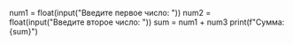 num1 = float(input("Введите первое число: "))
num2 = float(input("Введите второе число: "))
sum = num1 + num3
print(f"Сумма: {sum}")
